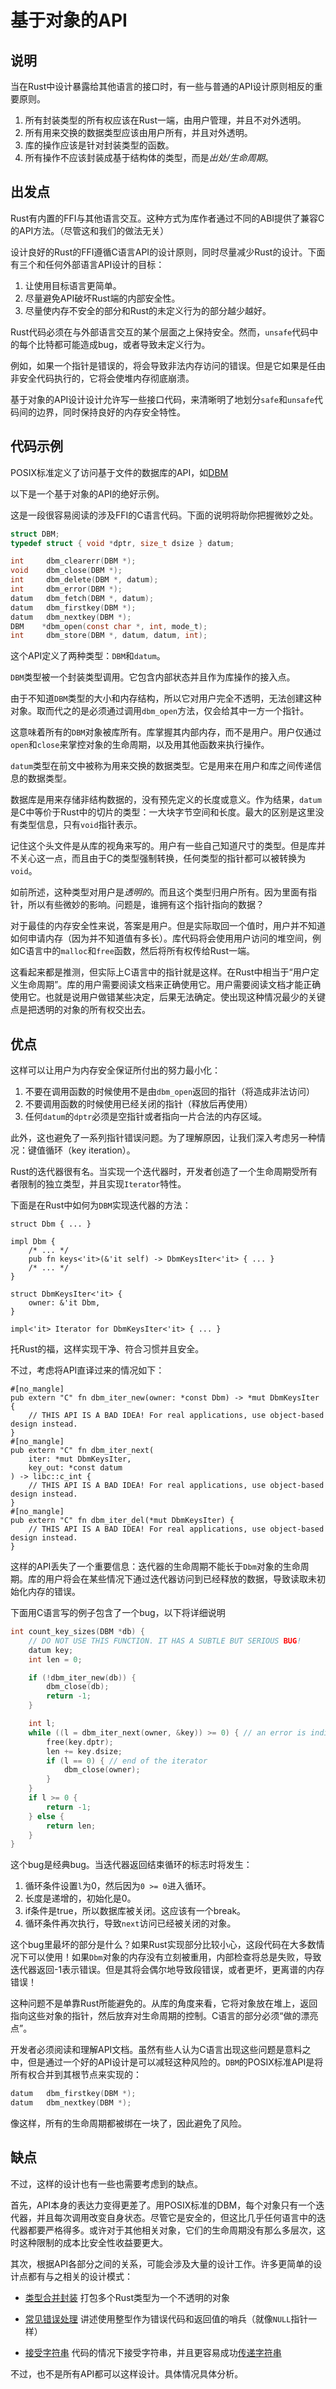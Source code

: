 # 基于对象的API

## 说明

当在Rust中设计暴露给其他语言的接口时，有一些与普通的API设计原则相反的重要原则。

1. 所有封装类型的所有权应该在Rust一端，由用户管理，并且不对外透明。
2. 所有用来交换的数据类型应该由用户所有，并且对外透明。
3. 库的操作应该是针对封装类型的函数。
4. 所有操作不应该封装成基于结构体的类型，而是*出处/生命周期*。

## 出发点

Rust有内置的FFI与其他语言交互。这种方式为库作者通过不同的ABI提供了兼容C的API方法。（尽管这和我们的做法无关）

设计良好的Rust的FFI遵循C语言API的设计原则，同时尽量减少Rust的设计。下面有三个和任何外部语言API设计的目标：

1. 让使用目标语言更简单。
2. 尽量避免API破坏Rust端的内部安全性。
3. 尽量使内存不安全的部分和Rust的未定义行为的部分越少越好。

Rust代码必须在与外部语言交互的某个层面之上保持安全。然而，`unsafe`代码中的每个比特都可能造成bug，或者导致未定义行为。

例如，如果一个指针是错误的，将会导致非法内存访问的错误。但是它如果是任由非安全代码执行的，它将会使堆内存彻底崩溃。

基于对象的API设计设计允许写一些接口代码，来清晰明了地划分`safe`和`unsafe`代码间的边界，同时保持良好的内存安全特性。

## 代码示例

POSIX标准定义了访问基于文件的数据库的API，如[DBM](https://web.archive.org/web/20210105035602/https://www.mankier.com/0p/ndbm.h)

以下是一个基于对象的API的绝好示例。

这是一段很容易阅读的涉及FFI的C语言代码。下面的说明将助你把握微妙之处。

```C
struct DBM;
typedef struct { void *dptr, size_t dsize } datum;

int     dbm_clearerr(DBM *);
void    dbm_close(DBM *);
int     dbm_delete(DBM *, datum);
int     dbm_error(DBM *);
datum   dbm_fetch(DBM *, datum);
datum   dbm_firstkey(DBM *);
datum   dbm_nextkey(DBM *);
DBM    *dbm_open(const char *, int, mode_t);
int     dbm_store(DBM *, datum, datum, int);
```

这个API定义了两种类型：`DBM`和`datum`。

`DBM`类型被一个封装类型调用。它包含内部状态并且作为库操作的接入点。

由于不知道`DBM`类型的大小和内存结构，所以它对用户完全不透明，无法创建这种对象。取而代之的是必须通过调用`dbm_open`方法，仅会给其中一方一个指针。

这意味着所有的`DBM`对象被库所有。库掌握其内部内存，而不是用户。用户仅通过`open`和`close`来掌控对象的生命周期，以及用其他函数来执行操作。

`datum`类型在前文中被称为用来交换的数据类型。它是用来在用户和库之间传递信息的数据类型。

数据库是用来存储非结构数据的，没有预先定义的长度或意义。作为结果，`datum`是C中等价于Rust中的切片的类型：一大块字节空间和长度。最大的区别是这里没有类型信息，只有`void`指针表示。

记住这个头文件是从库的视角来写的。用户有一些自己知道尺寸的类型。但是库并不关心这一点，而且由于C的类型强制转换，任何类型的指针都可以被转换为`void`。

如前所述，这种类型对用户是*透明的*。而且这个类型归用户所有。因为里面有指针，所以有些微妙的影响。问题是，谁拥有这个指针指向的数据？

对于最佳的内存安全性来说，答案是用户。但是实际取回一个值时，用户并不知道如何申请内存（因为并不知道值有多长）。库代码将会使用用户访问的堆空间，例如C语言中的`malloc`和`free`函数，然后将所有权传给Rust一端。

这看起来都是推测，但实际上C语言中的指针就是这样。在Rust中相当于“用户定义生命周期”。库的用户需要阅读文档来正确使用它。用户需要阅读文档才能正确使用它。也就是说用户做错某些决定，后果无法确定。使出现这种情况最少的关键点是把透明的对象的所有权交出去。

## 优点

这样可以让用户为内存安全保证所付出的努力最小化：

1. 不要在调用函数的时候使用不是由`dbm_open`返回的指针（将造成非法访问）
2. 不要调用函数的时候使用已经关闭的指针（释放后再使用）
3. 任何`datum`的`dptr`必须是空指针或者指向一片合法的内存区域。

此外，这也避免了一系列指针错误问题。为了理解原因，让我们深入考虑另一种情况：键值循环（key iteration）。

Rust的迭代器很有名。当实现一个迭代器时，开发者创造了一个生命周期受所有者限制的独立类型，并且实现`Iterator`特性。

下面是在Rust中如何为`DBM`实现迭代器的方法：

```rust,ignore
struct Dbm { ... }

impl Dbm {
    /* ... */
    pub fn keys<'it>(&'it self) -> DbmKeysIter<'it> { ... }
    /* ... */
}

struct DbmKeysIter<'it> {
    owner: &'it Dbm,
}

impl<'it> Iterator for DbmKeysIter<'it> { ... }
```

托Rust的福，这样实现干净、符合习惯并且安全。

不过，考虑将API直译过来的情况如下：

```rust,ignore
#[no_mangle]
pub extern "C" fn dbm_iter_new(owner: *const Dbm) -> *mut DbmKeysIter {
    // THIS API IS A BAD IDEA! For real applications, use object-based design instead.
}
#[no_mangle]
pub extern "C" fn dbm_iter_next(
    iter: *mut DbmKeysIter,
    key_out: *const datum
) -> libc::c_int {
    // THIS API IS A BAD IDEA! For real applications, use object-based design instead.
}
#[no_mangle]
pub extern "C" fn dbm_iter_del(*mut DbmKeysIter) {
    // THIS API IS A BAD IDEA! For real applications, use object-based design instead.
}
```

这样的API丢失了一个重要信息：迭代器的生命周期不能长于`Dbm`对象的生命周期。库的用户将会在某些情况下通过迭代器访问到已经释放的数据，导致读取未初始化内存的错误。

下面用C语言写的例子包含了一个bug，以下将详细说明

```C
int count_key_sizes(DBM *db) {
    // DO NOT USE THIS FUNCTION. IT HAS A SUBTLE BUT SERIOUS BUG!
    datum key;
    int len = 0;

    if (!dbm_iter_new(db)) {
        dbm_close(db);
        return -1;
    }

    int l;
    while ((l = dbm_iter_next(owner, &key)) >= 0) { // an error is indicated by -1
        free(key.dptr);
        len += key.dsize;
        if (l == 0) { // end of the iterator
            dbm_close(owner);
        }
    }
    if l >= 0 {
        return -1;
    } else {
        return len;
    }
}
```

这个bug是经典bug。当迭代器返回结束循环的标志时将发生：

1. 循环条件设置`l`为0，然后因为`0 >= 0`进入循环。
2. 长度是递增的，初始化是0。
3. if条件是true，所以数据库被关闭。这应该有一个break。
4. 循环条件再次执行，导致`next`访问已经被关闭的对象。



这个bug里最坏的部分是什么？如果Rust实现部分比较小心，这段代码在大多数情况下可以使用！如果`Dbm`对象的内存没有立刻被重用，内部检查将总是失败，导致迭代器返回-1表示错误。但是其将会偶尔地导致段错误，或者更坏，更离谱的内存错误！

这种问题不是单靠Rust所能避免的。从库的角度来看，它将对象放在堆上，返回指向这些对象的指针，然后放弃对生命周期的控制。C语言的部分必须“做的漂亮点”。

开发者必须阅读和理解API文档。虽然有些人认为C语言出现这些问题是意料之中，但是通过一个好的API设计是可以减轻这种风险的。`DBM`的POSIX标准API是将所有权合并到其根节点来实现的：

```C
datum   dbm_firstkey(DBM *);
datum   dbm_nextkey(DBM *);
```

像这样，所有的生命周期都被绑在一块了，因此避免了风险。

## 缺点

不过，这样的设计也有一些也需要考虑到的缺点。

首先，API本身的表达力变得更差了。用POSIX标准的DBM，每个对象只有一个迭代器，并且每次调用改变自身状态。尽管它是安全的，但这比几乎任何语言中的迭代器都要严格得多。或许对于其他相关对象，它们的生命周期没有那么多层次，这时这种限制的成本比安全性收益要更大。

其次，根据API各部分之间的关系，可能会涉及大量的设计工作。许多更简单的设计点都有与之相关的设计模式：

- [类型合并封装](./ffi-wrappers.md) 打包多个Rust类型为一个不透明的对象
  
- [常见错误处理](../idioms/ffi-errors.md) 讲述使用整型作为错误代码和返回值的哨兵（就像`NULL`指针一样）
  
- [接受字符串](../idioms/ffi-accepting-strings.md) 代码的情况下接受字符串，并且更容易成功[传递字符串](../idioms/ffi-passing-strings.md)

不过，也不是所有API都可以这样设计。具体情况具体分析。